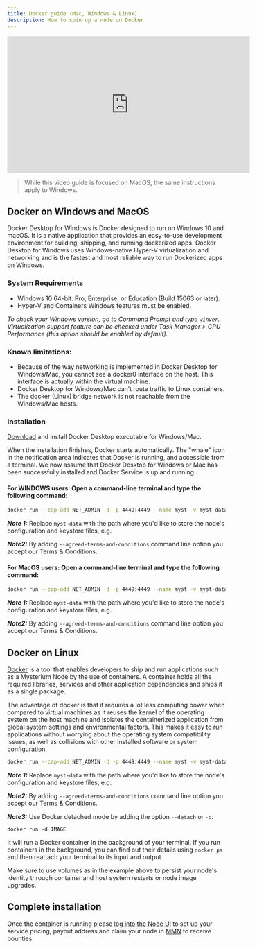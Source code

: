 ```yaml
---
title: Docker guide (Mac, Windows & Linux)
description: How to spin up a node on Docker
---
```


<iframe width="560" height="315" src="https://www.youtube.com/embed/C1Msfv0yNRQ" title="YouTube video player" frameborder="0" allow="accelerometer; autoplay; clipboard-write; encrypted-media; gyroscope; picture-in-picture" allowfullscreen></iframe>

> While this video guide is focused on MacOS, the same instructions apply to Windows.

## Docker on Windows and MacOS

Docker Desktop for Windows is Docker designed to run on Windows 10 and macOS.
It is a native application that provides an easy-to-use development environment for building, shipping, and running dockerized apps.
Docker Desktop for Windows uses Windows-native Hyper-V virtualization and networking and is the fastest and most reliable way to run Dockerized apps on Windows.

### System Requirements

-   Windows 10 64-bit: Pro, Enterprise, or Education (Build 15063 or later).
-   Hyper-V and Containers Windows features must be enabled.

_To check your Windows version, go to Command Prompt and type `winver`.
Virtualization support feature can be checked under Task Manager > CPU Performance (this option should be enabled by default)._

### Known limitations:

- Because of the way networking is implemented in Docker Desktop for Windows/Mac, you cannot see a docker0 interface on the host. This interface is actually within the virtual machine.
- Docker Desktop for Windows/Mac can’t route traffic to Linux containers.
- The docker (Linux) bridge network is not reachable from the Windows/Mac hosts.

### Installation

[Download](https://www.docker.com/products/docker-desktop) and install Docker Desktop executable for Windows/Mac.

When the installation finishes, Docker starts automatically. The "whale" icon in the notification area indicates that Docker is running, and accessible from a terminal. We now assume that Docker Desktop for Windows or Mac has been successfully installed and Docker Service is up and running.

#### For WINDOWS users: Open a command-line terminal and type the following command:

```bash
docker run --cap-add NET_ADMIN -d -p 4449:4449 --name myst -v myst-data:/var/lib/mysterium-node mysteriumnetwork/myst:latest service --agreed-terms-and-conditions
```

**_Note 1:_** Replace `myst-data` with the path where you'd like to store the node's configuration and keystore files, e.g.

**_Note2:_** By adding `--agreed-terms-and-conditions` command line option you accept our Terms & Conditions.

#### For MacOS users: Open a command-line terminal and type the following command:

```bash
docker run --cap-add NET_ADMIN -d -p 4449:4449 --name myst -v myst-data:/var/lib/mysterium-node --device /dev/net/tun:/dev/net/tun mysteriumnetwork/myst:latest service --agreed-terms-and-conditions
```

**_Note 1:_** Replace `myst-data` with the path where you'd like to store the node's configuration and keystore files, e.g.

**_Note2:_** By adding `--agreed-terms-and-conditions` command line option you accept our Terms & Conditions.

## Docker on Linux

[Docker](https://www.docker.com/) is a tool that enables developers to ship and run applications such as a Mysterium Node by the use of containers.
A container holds all the required libraries, services and other application dependencies and ships it as a single package.

The advantage of docker is that it requires a lot less computing power when compared to virtual machines as it reuses the kernel of the operating system on the host machine and isolates the containerized application from global system settings and environmental factors.
This makes it easy to run applications without worrying about the operating system compatibility issues, as well as collisions with other installed software or system configuration.


```bash
docker run --cap-add NET_ADMIN -d -p 4449:4449 --name myst -v myst-data:/var/lib/mysterium-node mysteriumnetwork/myst:latest service --agreed-terms-and-conditions
```

**_Note 1:_** Replace `myst-data` with the path where you'd like to store the node's configuration and keystore files, e.g.

**_Note2:_** By adding `--agreed-terms-and-conditions` command line option you accept our Terms & Conditions.

**_Note3:_** Use Docker detached mode by adding the option `--detach` or `-d`.

```
docker run -d IMAGE
```

It will run a Docker container in the background of your terminal.
If you run containers in the background, you can find out their details using `docker ps` and then reattach your terminal to its input and output.

Make sure to use volumes as in the example above to persist your node's identity through container and host system restarts or node image upgrades.


## Complete installation

Once the container is running please [log into the Node UI](/node-runners/node-ui/) to set up your service pricing, payout address and claim your node in [MMN](https://my.mysterium.network) to receive bounties.
